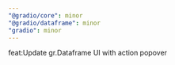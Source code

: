 ```yaml
---
"@gradio/core": minor
"@gradio/dataframe": minor
"gradio": minor
---
```


feat:Update gr.Dataframe UI with action popover
